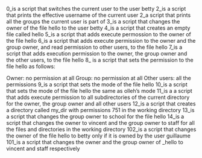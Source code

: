 0_is a script that switches the current user to the user betty
2_is a script that prints the effective username of the current user
2_a script that prints all the groups the current user is part of
3_is a script that changes the owner of the file hello to the user betty
4_is a script that creates an empty file called hello
5_is a script that adds execute permossion to the owner of the file hello
6_is a script that adds execute permission to the owner and the group owner, and read permission to other users, to the file hello
7_is a script that adds execution permission to the owner, the group owner and the other users, to the file hello
8_ is  a script that sets the permission to the file hello as follows:

Owner: no permission at all
Group: no permission at all
Other users: all the permissions
9_is  a script that sets the mode of the file hello
10_is a script that sets the mode of the file hello the same as olleh’s mode
11_is a a script that adds execute permission to all subdirectories of the current directory for the owner, the group owner and all other users
12_is a script that creates a directory called my_dir with permissions 751 in the working directory
13_is a script that changes the group owner to school for the file hello
14_is a script that changes the owner to vincent and the group owner to staff for all the files and directories in the working directory
102_is a script that changes the owner of the file hello to betty only if it is owned by the user guillaume
101_is a script that changes the owner and the group owner of _hello to vincent and staff respectively
